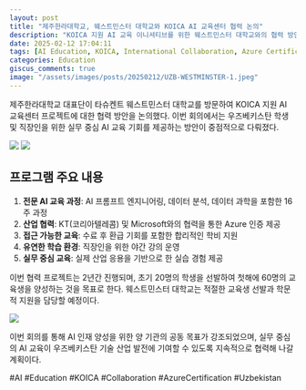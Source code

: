 ```yaml
---
layout: post
title: "제주한라대학교, 웨스트민스터 대학교와 KOICA AI 교육센터 협력 논의"
description: "KOICA 지원 AI 교육 이니셔티브를 위한 웨스트민스터 대학교와의 협력 방안 논의"
date: 2025-02-12 17:04:11
tags: [AI Education, KOICA, International Collaboration, Azure Certification]
categories: Education
giscus_comments: true
image: "/assets/images/posts/20250212/UZB-WESTMINSTER-1.jpeg"
---
```


제주한라대학교 대표단이 타슈켄트 웨스트민스터 대학교를 방문하여 KOICA 지원 AI 교육센터 프로젝트에 대한 협력 방안을 논의했다. 이번 회의에서는 우즈베키스탄 학생 및 직장인을 위한 실무 중심 AI 교육 기회를 제공하는 방안이 중점적으로 다뤄졌다.

<div class="gallery-box">
  <div class="gallery">
    <img src="/assets/images/posts/20250212/UZB-WESTMINSTER-2.jpeg" loading="lazy">
    <img src="/assets/images/posts/20250212/UZB-WESTMINSTER-3.jpeg" loading="lazy">
  </div>
</div>

## 프로그램 주요 내용

1. **전문 AI 교육 과정**: AI 프롬프트 엔지니어링, 데이터 분석, 데이터 과학을 포함한 16주 과정
2. **산업 협력**: KT(코리아텔레콤) 및 Microsoft와의 협력을 통한 Azure 인증 제공
3. **접근 가능한 교육**: 수료 후 환급 기회를 포함한 합리적인 학비 지원
4. **유연한 학습 환경**: 직장인을 위한 야간 강의 운영
5. **실무 중심 교육**: 실제 산업 응용을 기반으로 한 실습 경험 제공

이번 협력 프로젝트는 2년간 진행되며, 초기 20명의 학생을 선발하여 첫해에 60명의 교육생을 양성하는 것을 목표로 한다. 웨스트민스터 대학교는 적절한 교육생 선발과 학문적 지원을 담당할 예정이다.

<div class="gallery-box">
  <div class="gallery">
    <img src="/assets/images/posts/20250212/UZB-WESTMINSTER-4.jpeg" loading="lazy">
  </div>
</div>

이번 회의를 통해 AI 인재 양성을 위한 양 기관의 공동 목표가 강조되었으며, 실무 중심의 AI 교육이 우즈베키스탄 기술 산업 발전에 기여할 수 있도록 지속적으로 협력해 나갈 계획이다.

#AI #Education #KOICA #Collaboration #AzureCertification #Uzbekistan
